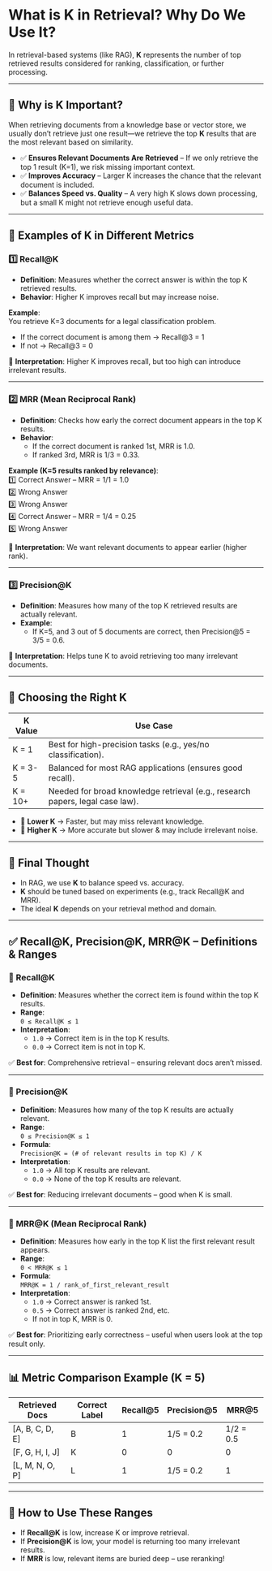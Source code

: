 # What is K in Retrieval? Why Do We Use It?

In retrieval-based systems (like RAG), **K** represents the number of top retrieved results considered for ranking, classification, or further processing.

---

## 🔹 Why is K Important?

When retrieving documents from a knowledge base or vector store, we usually don’t retrieve just one result—we retrieve the top **K** results that are the most relevant based on similarity.

- ✅ **Ensures Relevant Documents Are Retrieved** – If we only retrieve the top 1 result (K=1), we risk missing important context.
- ✅ **Improves Accuracy** – Larger K increases the chance that the relevant document is included.
- ✅ **Balances Speed vs. Quality** – A very high K slows down processing, but a small K might not retrieve enough useful data.

---

## 🔹 Examples of K in Different Metrics

### 1️⃣ Recall@K

- **Definition**: Measures whether the correct answer is within the top K retrieved results.
- **Behavior**: Higher K improves recall but may increase noise.

**Example**:  
You retrieve K=3 documents for a legal classification problem.  

- If the correct document is among them → Recall@3 = 1  
- If not → Recall@3 = 0  

🚀 **Interpretation**: Higher K improves recall, but too high can introduce irrelevant results.

---

### 2️⃣ MRR (Mean Reciprocal Rank)

- **Definition**: Checks how early the correct document appears in the top K results.
- **Behavior**:
  - If the correct document is ranked 1st, MRR is 1.0.  
  - If ranked 3rd, MRR is 1/3 = 0.33.

**Example (K=5 results ranked by relevance)**:  
1️⃣ Correct Answer – MRR = 1/1 = 1.0  
2️⃣ Wrong Answer  
3️⃣ Wrong Answer  
4️⃣ Correct Answer – MRR = 1/4 = 0.25  
5️⃣ Wrong Answer  

🚀 **Interpretation**: We want relevant documents to appear earlier (higher rank).

---

### 3️⃣ Precision@K

- **Definition**: Measures how many of the top K retrieved results are actually relevant.
- **Example**:
  - If K=5, and 3 out of 5 documents are correct, then Precision@5 = 3/5 = 0.6.

🚀 **Interpretation**: Helps tune K to avoid retrieving too many irrelevant documents.

---

## 🔹 Choosing the Right K

| **K Value** | **Use Case** |
|-------------|--------------|
| K = 1       | Best for high-precision tasks (e.g., yes/no classification). |
| K = 3-5     | Balanced for most RAG applications (ensures good recall). |
| K = 10+     | Needed for broad knowledge retrieval (e.g., research papers, legal case law). |

- 🔹 **Lower K** → Faster, but may miss relevant knowledge.  
- 🔹 **Higher K** → More accurate but slower & may include irrelevant noise.

---

## 🔹 Final Thought

- In RAG, we use **K** to balance speed vs. accuracy.
- **K** should be tuned based on experiments (e.g., track Recall@K and MRR).
- The ideal **K** depends on your retrieval method and domain.

---

## ✅ Recall@K, Precision@K, MRR@K – Definitions & Ranges

### 🔹 Recall@K

- **Definition**: Measures whether the correct item is found within the top K results.
- **Range**:  
    `0 ≤ Recall@K ≤ 1`  
- **Interpretation**:  
  - `1.0` → Correct item is in the top K results.  
  - `0.0` → Correct item is not in top K.  

✅ **Best for**: Comprehensive retrieval – ensuring relevant docs aren’t missed.

---

### 🔹 Precision@K

- **Definition**: Measures how many of the top K results are actually relevant.
- **Range**:  
    `0 ≤ Precision@K ≤ 1`  
- **Formula**:  
    `Precision@K = (# of relevant results in top K) / K`  
- **Interpretation**:  
  - `1.0` → All top K results are relevant.  
  - `0.0` → None of the top K results are relevant.  

✅ **Best for**: Reducing irrelevant documents – good when K is small.

---

### 🔹 MRR@K (Mean Reciprocal Rank)

- **Definition**: Measures how early in the top K list the first relevant result appears.
- **Range**:  
    `0 < MRR@K ≤ 1`  
- **Formula**:  
    `MRR@K = 1 / rank_of_first_relevant_result`  
- **Interpretation**:
  - `1.0` → Correct answer is ranked 1st.
  - `0.5` → Correct answer is ranked 2nd, etc.
  - If not in top K, MRR is 0.  

✅ **Best for**: Prioritizing early correctness – useful when users look at the top result only.

---

## 📊 Metric Comparison Example (K = 5)

| **Retrieved Docs** | **Correct Label** | **Recall@5** | **Precision@5** | **MRR@5** |
|---------------------|-------------------|--------------|------------------|-----------|
| [A, B, C, D, E]     | B                 | 1            | 1/5 = 0.2        | 1/2 = 0.5 |
| [F, G, H, I, J]     | K                 | 0            | 0                | 0         |
| [L, M, N, O, P]     | L                 | 1            | 1/5 = 0.2        | 1         |

---

## 🧠 How to Use These Ranges

- If **Recall@K** is low, increase K or improve retrieval.
- If **Precision@K** is low, your model is returning too many irrelevant results.
- If **MRR** is low, relevant items are buried deep – use reranking!
